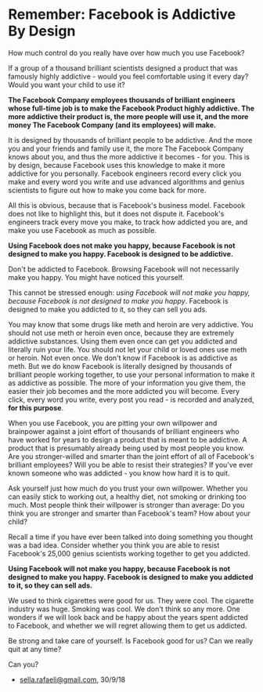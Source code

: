 # Remember: Facebook is Addictive By Design 

How much control do you really have over how much you use Facebook?

If a group of a thousand brilliant scientists designed a product that was famously highly addictive - would you feel comfortable using it every day? Would you want your child to use it?

**The Facebook Company employees thousands of brilliant engineers whose full-time job is to make the Facebook Product highly addictive. The more addictive their product is, the more people will use it, and the more money The Facebook Company (and its employees) will make.**

It is designed by thousands of brilliant people to be addictive. And the more you and your friends and family use it, the more The Facebook Company knows about you, and thus the more addictive it becomes - for you. This is by design, because Facebook uses this knowledge to make it more addictive for you personally. Facebook engineers record every click you make and every word you write and use advanced algorithms and genius scientists to figure out how to make you come back for more. 

All this is obvious, because that is Facebook's business model. Facebook does not like to highlight this, but it does not dispute it. Facebook's engineers track every move you make, to track how addicted you are, and make you use Facebook as much as possible. 

**Using Facebook does not make you happy, because Facebook is not designed to make you happy. Facebook is designed to be addictive.**

Don't be addicted to Facebook. Browsing Facebook will not necessarily make you happy. You might have noticed this yourself. 

This cannot be stressed enough: *using Facebook will not make you happy, because Facebook is not designed to make you happy*. Facebook is designed to make you addicted to it, so they can sell you ads. 

You may know that some drugs like meth and heroin are very addictive. You should not use meth or heroin even once, because they are extremely addictive substances. Using them even once can get you addicted and literally ruin your life. You should not let your child or loved ones use meth or heroin. Not even once. We don't know if Facebook is as addictive as meth. But we do know Facebook is literally designed by thousands of brilliant people working together, to use your personal information to make it as addictive as possible. The more of your information you give them, the easier their job becomes and the more addicted you will become. Every click, every word you write, every post you read - is recorded and analyzed, **for this purpose**. 

When you use Facebook, you are pitting your own willpower and brainpower against a joint effort of thousands of brilliant engineers who have worked for years to design a product that is meant to be addictive. A product that is presumably already being used by most people you know. Are you stronger-willed and smarter than the joint effort of all of Facebook's brilliant employees? Will you be able to resist their strategies? If you've ever known someone who was addicted - you know how hard it is to quit. 

Ask yourself just how much do you trust your own willpower. Whether you can easily stick to working out, a healthy diet, not smoking or drinking too much. Most people think their willpower is stronger than average: Do you think you are stronger and smarter than Facebook's team? How about your child?

Recall a time if you have ever been talked into doing something you thought was a bad idea. Consider whether you think you are able to resist Facebook's 25,000 genius scientists working together to get you addicted. 

**Using Facebook will not make you happy, because Facebook is not designed to make you happy. Facebook is designed to make you addicted to it, so they can sell ads.**

We used to think cigarettes were good for us. They were cool. The cigarette industry was huge. Smoking was cool. We don't think so any more. One wonders if we will look back and be happy about the years spent addicted to Facebook, and whether we will regret allowing them to get us addicted.

Be strong and take care of yourself. Is Facebook good for us? Can we really quit at any time? 

Can you?

- sella.rafaeli@gmail.com, 30/9/18